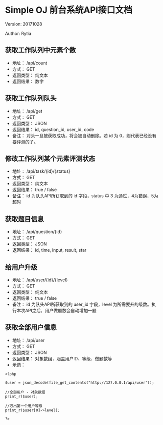 # Simple OJ 前台系统API接口文档

Version: 20171028

Author: Rytia

## 获取工作队列中元素个数
- 地址： /api/count
- 方式： GET
- 返回类型： 纯文本
- 返回结果： 数字

## 获取工作队列队头
- 地址： /api/get
- 方式： GET
- 返回类型： JSON
- 返回结果： id, question_id, user_id, code
- 备注： 对头一旦被获取成功，将会被自动删除。若 id 为 0，则代表已经没有要评测的了。

## 修改工作队列某个元素评测状态
- 地址： /api/task/{id}/{status}
- 方式： GET
- 返回类型： 纯文本
- 返回结果： true / false
- 备注： id 为队头API所获取到的 id 字段，status 中 3 为通过，4为错误，5为超时

## 获取题目信息
- 地址： /api/question/{id}
- 方式： GET
- 返回类型： JSON
- 返回结果： id, time, input, result, star

## 给用户升级
- 地址： /api/user/{id}/{level}
- 方式： GET
- 返回类型： 纯文本
- 返回结果： true / false
- 备注： id 为队头API所获取到的 user_id 字段，level 为所需要升的级数。执行本次API之后，用户做题数会自动增加一题

## 获取全部用户信息
- 地址： /api/user
- 方式： GET
- 返回类型： JSON
- 返回结果： 对象数组，涵盖用户ID、等级、做题数等
- 示范：
```$xslt
<?php

$user = json_decode(file_get_contents("http://127.0.0.1/api/user"));

//全部用户 - 对象数组
print_r($user);

//取出第一个用户等级
print_r($user[0]->level);

?>
```
